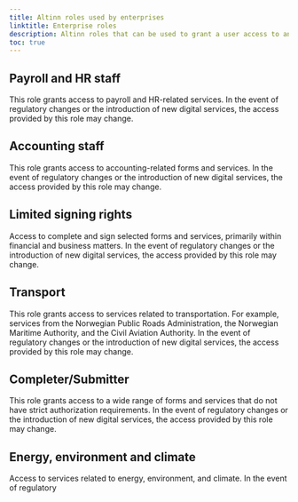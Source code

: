 ```yaml
---
title: Altinn roles used by enterprises
linktitle: Enterprise roles
description: Altinn roles that can be used to grant a user access to an application on behalf of an enterprise.
toc: true
---
```


## Payroll and HR staff
This role grants access to payroll and HR-related services. In the event of regulatory changes or the introduction of new digital services, the access provided by this role may change.

## Accounting staff
This role grants access to accounting-related forms and services. In the event of regulatory changes or the introduction of new digital services, the access provided by this role may change.

## Limited signing rights
Access to complete and sign selected forms and services, primarily within financial and business matters. In the event of regulatory changes or the introduction of new digital services, the access provided by this role may change.

## Transport
This role grants access to services related to transportation. For example, services from the Norwegian Public Roads Administration, the Norwegian Maritime Authority, and the Civil Aviation Authority. In the event of regulatory changes or the introduction of new digital services, the access provided by this role may change.

## Completer/Submitter
This role grants access to a wide range of forms and services that do not have strict authorization requirements. In the event of regulatory changes or the introduction of new digital services, the access provided by this role may change.

## Energy, environment and climate
Access to services related to energy, environment, and climate. In the event of regulatory
